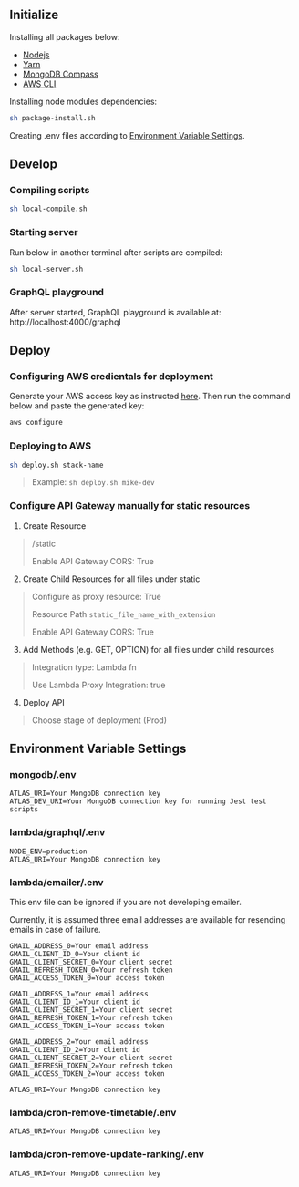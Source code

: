 ## Initialize
Installing all packages below:
- [Nodejs](https://nodejs.org/en/)
- [Yarn](https://classic.yarnpkg.com/lang/en/docs/install/#debian-stable)
- [MongoDB Compass](https://www.mongodb.com/products/compass)
- [AWS CLI](https://docs.aws.amazon.com/cli/latest/userguide/getting-started-install.html)

Installing node modules dependencies:
```sh
sh package-install.sh
```
Creating .env files according to [Environment Variable Settings](#environment-variable-settings).

## Develop
### Compiling scripts
```sh
sh local-compile.sh
```
### Starting server
Run below in another terminal after scripts are compiled:
```sh
sh local-server.sh
```

### GraphQL playground
After server started, GraphQL playground is available at:
http://localhost:4000/graphql


## Deploy

### Configuring AWS credientals for deployment
Generate your AWS access key as instructed [here](https://docs.aws.amazon.com/general/latest/gr/aws-sec-cred-types.html#access-keys-and-secret-access-keys). Then run the command below and paste the generated key:

```sh
aws configure
```

### Deploying to AWS
```sh
sh deploy.sh stack-name
```
> Example: `sh deploy.sh mike-dev`

### Configure API Gateway manually for static resources
1. Create Resource
> /static
> 
> Enable API Gateway CORS: True

2. Create Child Resources for all files under static
> Configure as proxy resource: True
> 
> Resource Path `static_file_name_with_extension`
>
> Enable API Gateway CORS: True
3. Add Methods (e.g. GET, OPTION) for all files under child resources
> 
> Integration type: Lambda fn
> 
> Use Lambda Proxy Integration: true
4. Deploy API
> Choose stage of deployment (Prod)

## Environment Variable Settings
### mongodb/.env
```
ATLAS_URI=Your MongoDB connection key
ATLAS_DEV_URI=Your MongoDB connection key for running Jest test scripts
```
### lambda/graphql/.env
```
NODE_ENV=production
ATLAS_URI=Your MongoDB connection key
```

### lambda/emailer/.env
This env file can be ignored if you are not developing emailer.

Currently, it is assumed three email addresses are available for resending emails in case of failure.
```
GMAIL_ADDRESS_0=Your email address
GMAIL_CLIENT_ID_0=Your client id
GMAIL_CLIENT_SECRET_0=Your client secret
GMAIL_REFRESH_TOKEN_0=Your refresh token
GMAIL_ACCESS_TOKEN_0=Your access token

GMAIL_ADDRESS_1=Your email address
GMAIL_CLIENT_ID_1=Your client id
GMAIL_CLIENT_SECRET_1=Your client secret
GMAIL_REFRESH_TOKEN_1=Your refresh token
GMAIL_ACCESS_TOKEN_1=Your access token

GMAIL_ADDRESS_2=Your email address
GMAIL_CLIENT_ID_2=Your client id
GMAIL_CLIENT_SECRET_2=Your client secret
GMAIL_REFRESH_TOKEN_2=Your refresh token
GMAIL_ACCESS_TOKEN_2=Your access token

ATLAS_URI=Your MongoDB connection key
```

### lambda/cron-remove-timetable/.env
```
ATLAS_URI=Your MongoDB connection key
```

### lambda/cron-remove-update-ranking/.env
```
ATLAS_URI=Your MongoDB connection key
```
